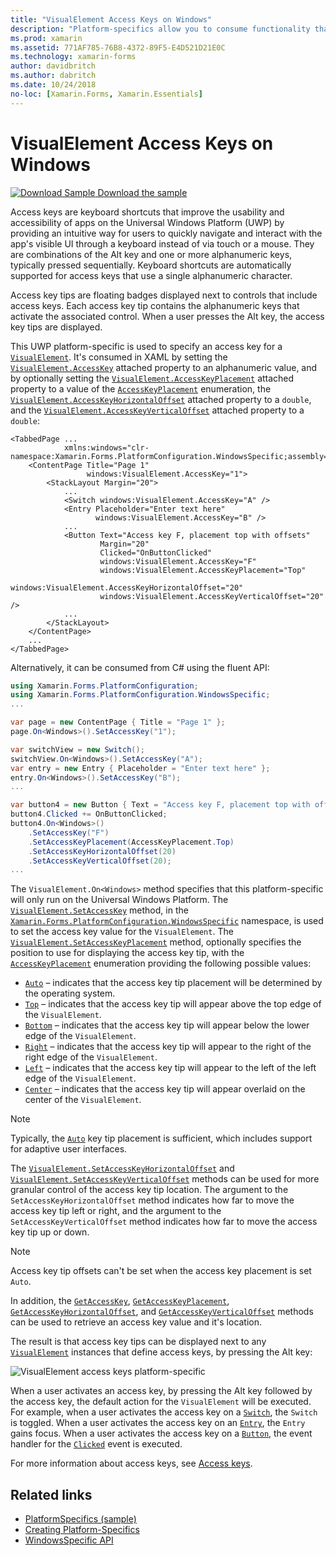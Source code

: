 ```yaml
---
title: "VisualElement Access Keys on Windows"
description: "Platform-specifics allow you to consume functionality that's only available on a specific platform, without implementing custom renderers or effects. This article explains how to consume the Windows platform-specific that specifies an access key for a VisualElement."
ms.prod: xamarin
ms.assetid: 771AF785-76B8-4372-89F5-E4D521D21E0C
ms.technology: xamarin-forms
author: davidbritch
ms.author: dabritch
ms.date: 10/24/2018
no-loc: [Xamarin.Forms, Xamarin.Essentials]
---
```


# VisualElement Access Keys on Windows

[![Download Sample](~/media/shared/download.png) Download the sample](/samples/xamarin/xamarin-forms-samples/userinterface-platformspecifics)

Access keys are keyboard shortcuts that improve the usability and accessibility of apps on the Universal Windows Platform (UWP) by providing an intuitive way for users to quickly navigate and interact with the app's visible UI through a keyboard instead of via touch or a mouse. They are combinations of the Alt key and one or more alphanumeric keys, typically pressed sequentially. Keyboard shortcuts are automatically supported for access keys that use a single alphanumeric character.

Access key tips are floating badges displayed next to controls that include access keys. Each access key tip contains the alphanumeric keys that activate the associated control. When a user presses the Alt key, the access key tips are displayed.

This UWP platform-specific is used to specify an access key for a [`VisualElement`](xref:Xamarin.Forms.VisualElement). It's consumed in XAML by setting the [`VisualElement.AccessKey`](xref:Xamarin.Forms.PlatformConfiguration.WindowsSpecific.VisualElement.AccessKeyProperty) attached property to an alphanumeric value, and by optionally setting the [`VisualElement.AccessKeyPlacement`](xref:Xamarin.Forms.PlatformConfiguration.WindowsSpecific.VisualElement.AccessKeyPlacementProperty) attached property to a value of the [`AccessKeyPlacement`](xref:Xamarin.Forms.AccessKeyPlacement) enumeration, the [`VisualElement.AccessKeyHorizontalOffset`](xref:Xamarin.Forms.PlatformConfiguration.WindowsSpecific.VisualElement.AccessKeyHorizontalOffsetProperty) attached property to a `double`, and the [`VisualElement.AccessKeyVerticalOffset`](xref:Xamarin.Forms.PlatformConfiguration.WindowsSpecific.VisualElement.AccessKeyVerticalOffsetProperty) attached property to a `double`:

```xaml
<TabbedPage ...
            xmlns:windows="clr-namespace:Xamarin.Forms.PlatformConfiguration.WindowsSpecific;assembly=Xamarin.Forms.Core">
    <ContentPage Title="Page 1"
                 windows:VisualElement.AccessKey="1">
        <StackLayout Margin="20">
            ...
            <Switch windows:VisualElement.AccessKey="A" />
            <Entry Placeholder="Enter text here"
                   windows:VisualElement.AccessKey="B" />
            ...
            <Button Text="Access key F, placement top with offsets"
                    Margin="20"
                    Clicked="OnButtonClicked"
                    windows:VisualElement.AccessKey="F"
                    windows:VisualElement.AccessKeyPlacement="Top"
                    windows:VisualElement.AccessKeyHorizontalOffset="20"
                    windows:VisualElement.AccessKeyVerticalOffset="20" />
            ...
        </StackLayout>
    </ContentPage>
    ...
</TabbedPage>
```

Alternatively, it can be consumed from C# using the fluent API:

```csharp
using Xamarin.Forms.PlatformConfiguration;
using Xamarin.Forms.PlatformConfiguration.WindowsSpecific;
...

var page = new ContentPage { Title = "Page 1" };
page.On<Windows>().SetAccessKey("1");

var switchView = new Switch();
switchView.On<Windows>().SetAccessKey("A");
var entry = new Entry { Placeholder = "Enter text here" };
entry.On<Windows>().SetAccessKey("B");
...

var button4 = new Button { Text = "Access key F, placement top with offsets", Margin = new Thickness(20) };
button4.Clicked += OnButtonClicked;
button4.On<Windows>()
    .SetAccessKey("F")
    .SetAccessKeyPlacement(AccessKeyPlacement.Top)
    .SetAccessKeyHorizontalOffset(20)
    .SetAccessKeyVerticalOffset(20);
...
```

The `VisualElement.On<Windows>` method specifies that this platform-specific will only run on the Universal Windows Platform. The [`VisualElement.SetAccessKey`](xref:Xamarin.Forms.PlatformConfiguration.WindowsSpecific.VisualElement.SetAccessKey(Xamarin.Forms.IPlatformElementConfiguration{Xamarin.Forms.PlatformConfiguration.Windows,Xamarin.Forms.VisualElement},System.String)) method, in the [`Xamarin.Forms.PlatformConfiguration.WindowsSpecific`](xref:Xamarin.Forms.PlatformConfiguration.WindowsSpecific) namespace, is used to set the access key value for the `VisualElement`. The [`VisualElement.SetAccessKeyPlacement`](xref:Xamarin.Forms.PlatformConfiguration.WindowsSpecific.VisualElement.SetAccessKeyPlacement(Xamarin.Forms.IPlatformElementConfiguration{Xamarin.Forms.PlatformConfiguration.Windows,Xamarin.Forms.VisualElement},Xamarin.Forms.AccessKeyPlacement)) method, optionally specifies the position to use for displaying the access key tip, with the [`AccessKeyPlacement`](xref:Xamarin.Forms.AccessKeyPlacement) enumeration providing the following possible values:

- [`Auto`](xref:Xamarin.Forms.AccessKeyPlacement.Auto) – indicates that the access key tip placement will be determined by the operating system.
- [`Top`](xref:Xamarin.Forms.AccessKeyPlacement.Top) – indicates that the access key tip will appear above the top edge of the `VisualElement`.
- [`Bottom`](xref:Xamarin.Forms.AccessKeyPlacement.Bottom) – indicates that the access key tip will appear below the lower edge of the `VisualElement`.
- [`Right`](xref:Xamarin.Forms.AccessKeyPlacement.Right) – indicates that the access key tip will appear to the right of the right edge of the `VisualElement`.
- [`Left`](xref:Xamarin.Forms.AccessKeyPlacement.Left) – indicates that the access key tip will appear to the left of the left edge of the `VisualElement`.
- [`Center`](xref:Xamarin.Forms.AccessKeyPlacement.Center) – indicates that the access key tip will appear overlaid on the center of the `VisualElement`.

> [!NOTE]
> Typically, the [`Auto`](xref:Xamarin.Forms.AccessKeyPlacement.Auto) key tip placement is sufficient, which includes support for adaptive user interfaces.

The [`VisualElement.SetAccessKeyHorizontalOffset`](xref:Xamarin.Forms.PlatformConfiguration.WindowsSpecific.VisualElement.SetAccessKeyHorizontalOffset(Xamarin.Forms.IPlatformElementConfiguration{Xamarin.Forms.PlatformConfiguration.Windows,Xamarin.Forms.VisualElement},System.Double)) and [`VisualElement.SetAccessKeyVerticalOffset`](xref:Xamarin.Forms.PlatformConfiguration.WindowsSpecific.VisualElement.SetAccessKeyVerticalOffset(Xamarin.Forms.IPlatformElementConfiguration{Xamarin.Forms.PlatformConfiguration.Windows,Xamarin.Forms.VisualElement},System.Double)) methods can be used for more granular control of the access key tip location. The argument to the `SetAccessKeyHorizontalOffset` method indicates how far to move the access key tip left or right, and the argument to the `SetAccessKeyVerticalOffset` method indicates how far to move the access key tip up or down.

>[!NOTE]
> Access key tip offsets can't be set when the access key placement is set `Auto`.

In addition, the [`GetAccessKey`](xref:Xamarin.Forms.PlatformConfiguration.WindowsSpecific.VisualElement.GetAccessKey(Xamarin.Forms.IPlatformElementConfiguration{Xamarin.Forms.PlatformConfiguration.Windows,Xamarin.Forms.VisualElement})), [`GetAccessKeyPlacement`](xref:Xamarin.Forms.PlatformConfiguration.WindowsSpecific.VisualElement.GetAccessKeyPlacement(Xamarin.Forms.IPlatformElementConfiguration{Xamarin.Forms.PlatformConfiguration.Windows,Xamarin.Forms.VisualElement})), [`GetAccessKeyHorizontalOffset`](xref:Xamarin.Forms.PlatformConfiguration.WindowsSpecific.VisualElement.GetAccessKeyHorizontalOffset(Xamarin.Forms.IPlatformElementConfiguration{Xamarin.Forms.PlatformConfiguration.Windows,Xamarin.Forms.VisualElement})), and [`GetAccessKeyVerticalOffset`](xref:Xamarin.Forms.PlatformConfiguration.WindowsSpecific.VisualElement.GetAccessKeyVerticalOffset(Xamarin.Forms.IPlatformElementConfiguration{Xamarin.Forms.PlatformConfiguration.Windows,Xamarin.Forms.VisualElement})) methods can be used to retrieve an access key value and it's location.

The result is that access key tips can be displayed next to any [`VisualElement`](xref:Xamarin.Forms.VisualElement) instances that define access keys, by pressing the Alt key:

![VisualElement access keys platform-specific](visualelement-access-keys-images/visualelement-accesskeys.png "VisualElement access keys platform-specific")

When a user activates an access key, by pressing the Alt key followed by the access key, the default action for the `VisualElement` will be executed. For example, when a user activates the access key on a [`Switch`](xref:Xamarin.Forms.Switch), the `Switch` is toggled. When a user activates the access key on an [`Entry`](xref:Xamarin.Forms.Entry), the `Entry` gains focus. When a user activates the access key on a [`Button`](xref:Xamarin.Forms.Button), the event handler for the [`Clicked`](xref:Xamarin.Forms.Button.Clicked) event is executed.

For more information about access keys, see [Access keys](/windows/uwp/design/input/access-keys#key-tip-positioning).

## Related links

- [PlatformSpecifics (sample)](/samples/xamarin/xamarin-forms-samples/userinterface-platformspecifics)
- [Creating Platform-Specifics](~/xamarin-forms/platform/platform-specifics/index.md#creating-platform-specifics)
- [WindowsSpecific API](xref:Xamarin.Forms.PlatformConfiguration.WindowsSpecific)